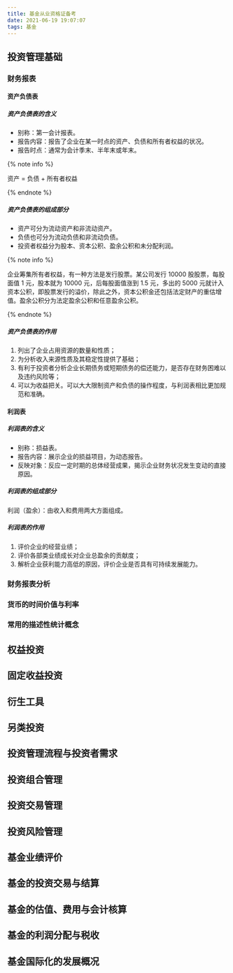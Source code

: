 ```yaml
---
title: 基金从业资格证备考
date: 2021-06-19 19:07:07
tags: 基金
---
```


<!-- more -->

## 投资管理基础

### 财务报表

#### 资产负债表

##### 资产负债表的含义

- 别称：第一会计报表。
- 报告内容：报告了企业在某一时点的资产、负债和所有者权益的状况。
- 报告时点：通常为会计季末、半年末或年末。

{% note info %}

资产 = 负债 + 所有者权益

{% endnote %}

##### 资产负债表的组成部分

- 资产可分为流动资产和非流动资产。
- 负债也可分为流动负债和非流动负债。
- 投资者权益分为股本、资本公积、盈余公积和未分配利润。

{% note info %}

企业筹集所有者权益，有一种方法是发行股票。某公司发行 10000 股股票，每股面值 1 元，股本就为 10000 元，后每股面值涨到 1.5 元，多出的 5000 元就计入资本公积，即股票发行的溢价，除此之外，资本公积金还包括法定财产的重估增值。盈余公积分为法定盈余公积和任意盈余公积。

{% endnote %}

##### 资产负债表的作用

1. 列出了企业占用资源的数量和性质；
2. 为分析收入来源性质及其稳定性提供了基础；
3. 有利于投资者分析企业长期债务或短期债务的偿还能力，是否存在财务困难以及违约风险等；
4. 可以为收益把关。可以大大限制资产和负债的操作程度，与利润表相比更加规范和准确。

#### 利润表

##### 利润表的含义

- 别称：损益表。
- 报告内容：展示企业的损益项目，为动态报告。
- 反映对象：反应一定时期的总体经营成果，揭示企业财务状况发生变动的直接原因。

##### 利润表的组成部分

利润（盈余）：由收入和费用两大方面组成。

##### 利润表的作用

1. 评价企业的经营业绩；
2. 评价各部类业绩成长对企业总盈余的贡献度；
3. 解析企业获利能力高低的原因，评价企业是否具有可持续发展能力。

### 财务报表分析

### 货币的时间价值与利率

### 常用的描述性统计概念

## 权益投资

## 固定收益投资

## 衍生工具

## 另类投资

## 投资管理流程与投资者需求

## 投资组合管理

## 投资交易管理

## 投资风险管理

## 基金业绩评价

## 基金的投资交易与结算

## 基金的估值、费用与会计核算

## 基金的利润分配与税收

## 基金国际化的发展概况

